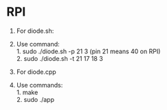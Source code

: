 # RPI

1. For diode.sh:  
  1. Use command:   
    1. sudo ./diode.sh -p 21 3 (pin 21 means 40 on RPI)  
    2. sudo ./diode.sh -t 21 17 18 3  
  
2. For diode.cpp  
  1. Use commands:   
    1. make  
    2. sudo ./app  